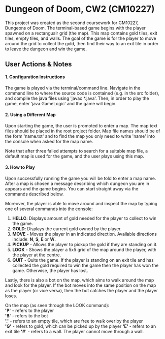 # Dungeon of Doom, CW2 (CM10227) 

This project was created as the second coursework for CM10227, Dungeons of Doom. The terminal-based game begins with the player spawned on a rectangualr grid (the map). This map contains gold tiles, exit tiles, empty tiles, and walls. The goal of the game is for the player to move around the grid to collect the gold, then find their way to an exit tile in order to leave the dungeon and win the game. 

## User Actions & Notes

#### 1. Configuration Instructions

The game is played via the terminal/command line. Navigate in the command line to where the source code is contained (e.g. in the src folder), and compile the java files using 'javac *.java'. Then, in order to play the game, enter 'java GameLogic' and the game will begin.

#### 2. Using a Different Map

Upon starting the game, the user is promoted to enter a map. The map text files should be placed in the root project folder.  Map file names should be of the form 'name.txt' and to find the map you only need to write 'name' into the console when asked for the map name.

Note that after three failed attempts to search for a suitable map file, a default map is used for the game, and the user plays using this map. 

#### 3. How to Play
Upon successfully running the game you will be told to enter a map name. After a map is chosen a message describing which dungeon you are in appears and the game begins. You can start straight away via the commands described below. 

Moreover, the player is able to move around and inspect the map by typing one of several commands into the console: 

1. **HELLO**: Displays amount of gold needed for the player to collect to win the game.
2. **GOLD**: Displays the current gold owned by the player. 
3. **MOVE** <direction> - Moves the player in an indicated direction. Available directions include: **N**, **S**, **E** or **W**.
4. **PICKUP** - Allows the player to pickup the gold if they are standing on it.
5. **LOOK** - Shows the player a 5x5 grid of the map around the player, with the player at the centre.
6. **QUIT** - Quits the game. If the player is standing on an exit tile and has collected the gold required to win the game then the player has won the game. Otherwise, the player has lost. 

Lastly, there is also a bot on the map, which aims to walk around the map and look for the player. If the bot moves into the same position on the map as the player (or vice versa), then the bot catches the player and the player loses.

On the map (as seen through the LOOK command): <br>
**'P'** - refers to the player <br>
**'B'** - refers to the bot <br>
**'.'** - refers to an empty tile, which are free to walk over by the player <br>
**'G'** - refers to gold, which can be picked up by the player
**'E'** - refers to an exit tile
**'#'** - refers to a wall. The player cannot move through a wall.
